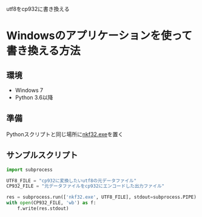 utf8をcp932に書き換える
# Windowsのアプリケーションを使って書き換える方法
## 環境
- Windows 7
- Python 3.6以降

## 準備
Pythonスクリプトと同じ場所に[nkf32.exe](https://www.vector.co.jp/soft/dl/win95/util/se295331.html)を置く

## サンプルスクリプト
```python
import subprocess

UTF8_FILE = "cp932に変換したいutf8の元データファイル"
CP932_FILE = "元データファイルをcp932にエンコードした出力ファイル"

res = subprocess.run(['nkf32.exe', UTF8_FILE], stdout=subprocess.PIPE)
with open(CP932_FILE, 'wb') as f:
    f.write(res.stdout)
```
